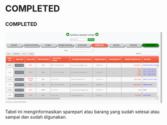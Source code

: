 # COMPLETED

### &#x20;COMPLETED

![](<../../.gitbook/assets/COMPLETED (1).PNG>)

Tabel ini menginformasikan sparepart atau barang yang sudah selesai atau sampai dan sudah digunakan.
